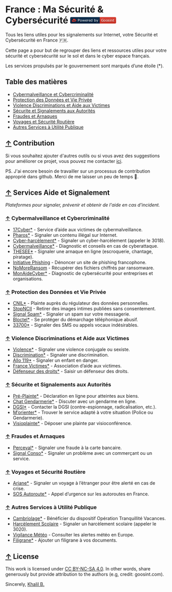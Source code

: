 # France : Ma Sécurité & Cybersécurité [![Powered by Badge](https://github.com/khalil-b1/goosint/raw/main/media/powered-by-badge.png)](https://github.com/khalil-b1/goosint/tree/main)
Tous les liens utiles pour les signalements sur Internet, votre Sécurité et Cybersécurité en France 🇫🇷.

Cette page a pour but de regrouper des liens et ressources utiles pour votre sécurité et cybersécurité sur le sol et dans le cyber espace français.

Les services propulsés par le gouvernement sont marqués d’une étoile (*).

## Table des matières
- [Cybermalveillance et Cybercriminalité](#-Cybermalveillance-et-Cybercriminalité)
- [Protection des Données et Vie Privée](#-Protection-des-Données-et-Vie-Privée)
- [Violence Discriminations et Aide aux Victimes](#-Violence-Discriminations-et-Aide-aux-Victimes)
- [Sécurite et Signalements aux Autorités](#-Sécurite-et-Signalements-aux-Autorités)
- [Fraudes et Arnaques](#-Fraudes-et-Arnaques)
- [Voyages et Sécurité Routière](#-Voyages-et-Sécurité-Routière)
- [Autres Services à Utilité Publique](#-Autres-Services-à-Utilité-Publique)

## [↑](#table-of-contents) Contribution
Si vous souhaitez ajouter d'autres outils ou si vous avez des suggestions pour améliorer ce projet, vous pouvez me contacter [ici](https://www.linkedin.com/in/khalilb/).

PS. J'ai encore besoin de travailler sur un processus de contribution approprié dans github. Merci de me laisser un peu de temps :cowboy_hat_face:.

## [↑](#table-of-contents) Services Aide et Signalement
_Plateformes pour signaler, prévenir et obtenir de l'aide en cas d'incident._ 

### [↑](#table-of-contents) Cybermalveillance et Cybercriminalité
- [17Cyber*](https://www.cybermalveillance.gouv.fr/17cyber) - Service d’aide aux victimes de cybermalveillance.  
- [Pharos*](https://www.internet-signalement.gouv.fr/PharosS1/) - Signaler un contenu illégal sur Internet.  
- [Cyber-harcèlement*](https://www.service-public.fr/cmi2) - Signaler un cyber-harcèlement (appeler le 3018).  
- [Cybermalveillance*](https://www.cybermalveillance.gouv.fr/diagnostic/profil) - Diagnostic et conseils en cas de cyberattaque.  
- [THESEE*](https://www.service-public.fr/particuliers/vosdroits/N31138) - Signaler une arnaque en ligne (escroquerie, chantage, piratage).  
- [Initiative Phishing](https://phishing-initiative.eu/contrib/) - Dénoncer un site de phishing francophone.  
- [NoMoreRansom](https://www.nomoreransom.org/) - Récupérer des fichiers chiffrés par ransomware.  
- [MonAideCyber*](https://monaidecyber.ssi.gouv.fr) - Diagnostic de cybersécurité pour entreprises et organisations.  

### [↑](#table-of-contents) Protection des Données et Vie Privée
- [CNIL*](https://www.cnil.fr/fr/plaintes) - Plainte auprès du régulateur des données personnelles.  
- [StopNCII](https://stopncii.org/) - Retirer des images intimes publiées sans consentement.  
- [Signal Spam*](https://www.signal-spam.fr) - Signaler un spam sur votre messagerie.  
- [Bloctel*](https://www.bloctel.gouv.fr) - Se protéger du démarchage téléphonique abusif.  
- [33700*](https://www.33700.fr/signaler-form-pc/) - Signaler des SMS ou appels vocaux indésirables.  

### [↑](#table-of-contents) Violence Discriminations et Aide aux Victimes
- [Violence*](https://www.service-public.fr/cmi) - Signaler une violence conjugale ou sexiste.  
- [Discrimination*](https://www.service-public.fr/cmi3) - Signaler une discrimination.  
- [Allo 119*](https://www.allo119.gouv.fr) - Signaler un enfant en danger.  
- [France Victimes*](https://www.france-victimes.fr/) - Association d’aide aux victimes.  
- [Défenseur des droits*](https://formulaire.defenseurdesdroits.fr/code/afficher.php?ETAPE=accueil_2016) - Saisir un défenseur des droits.  

### [↑](#table-of-contents) Sécurite et Signalements aux Autorités 
- [Pré-Plainte*](https://www.pre-plainte-en-ligne.gouv.fr) - Déclaration en ligne pour atteintes aux biens.  
- [Chat Gendarmerie*](https://www.gendarmerie.interieur.gouv.fr/contact/discuter-avec-un-gendarme?lang=fr#1) - Discuter avec un gendarme en ligne.  
- [DGSI*](https://www.dgsi.interieur.gouv.fr/contacter-nos-services) - Contacter la DGSI (contre-espionnage, radicalisation, etc.).  
- [M’orienter*](https://www.masecurite.interieur.gouv.fr/fr/m-orienter) - Trouver le service adapté à votre situation (Police ou Gendarmerie).  
- [Visioplainte*](https://visioplainte.apizee.com/aeab4c7412cf429184090c32c5eb61d8/appointment) - Déposer une plainte par visioconférence.  

### [↑](#table-of-contents) Fraudes et Arnaques
- [Perceval*](https://www.service-public.fr/particuliers/vosdroits/R46526) - Signaler une fraude à la carte bancaire.  
- [Signal Conso*](https://signal.conso.gouv.fr/fr) - Signaler un problème avec un commerçant ou un service.  

### [↑](#table-of-contents) Voyages et Sécurité Routière
- [Ariane*](https://www.service-public.fr/particuliers/vosdroits/R18974) - Signaler un voyage à l’étranger pour être alerté en cas de crise.  
- [SOS Autoroute*](https://apps.apple.com/fr/app/sos-autoroute/id427180986) - Appel d’urgence sur les autoroutes en France.  

### [↑](#table-of-contents) Autres Services à Utilité Publique
- [Cambriolage*](https://www.service-public.fr/particuliers/vosdroits/F34634) - Bénéficier du dispositif Opération Tranquillité Vacances.  
- [Harcèlement Scolaire](https://apps.apple.com/fr/app/3018/id1602242493) - Signaler un harcèlement scolaire (appeler le 3020).  
- [Vigilance Météo](https://meteoalarm.org/fr/live/) - Consulter les alertes météo en Europe.  
- [Filigrane*](https://filigrane.beta.gouv.fr/) - Ajouter un filigrane à vos documents.  

## [↑](#table-of-contents) License
This work is licensed under [CC BY-NC-SA 4.0](https://creativecommons.org/licenses/by-nc-sa/4.0/?ref=chooser-v1). In other words, share generously but provide attribution to the authors (e.g, credit: goosint.com).

Sincerely, [Khalil B.](https://www.linkedin.com/in/khalilb/)


